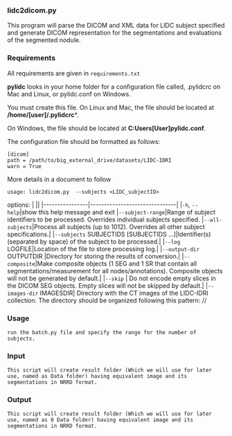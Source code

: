 ### lidc2dicom.py
This program will parse the DICOM and XML data for LIDC subject specified and generate DICOM representation for the segmentations and evaluations of the segmented nodule.


### Requirements
All requirements are given in ```requirements.txt```

**pylidc** looks in your home folder for a configuration file called, .pylidcrc on Mac and Linux, or pylidc.conf on Windows. 

You must create this file. On Linux and Mac, the file should be located at **/home/[user]/.pylidcrc***. 

On Windows, the file should be located at **C:Users[User]pylidc.conf**.

The configuration file should be formatted as follows:
```
[dicom]
path = /path/to/big_external_drive/datasets/LIDC-IDRI
warn = True
```

More details in a document to follow

`usage: lidc2dicom.py  --subjects <LIDC_subjectID>`

options:
|                ||
|----------------|-------------------------------|
|`-h`, `--help`|show this help message and exit
|`--subject-range`|Range of subject identifiers to be processed. Overrides individual subjects specified.
|`--all-subjects`|Process all subjects (up to 1012). Overrides all other subject specifications.|
|`--subjects` SUBJECTIDS [SUBJECTIDS ...]|Identifier(s) (separated by space) of the subject to be processed.|
|`--log` LOGFILE|Location of the file to store processing log.|
|`--output-dir` OUTPUTDIR |Directory for storing the results of conversion.|
|`--composite`|Make composite objects (1 SEG and 1 SR that contain all segmentations/measurement for all nodes/annotations). Composite objects will not be generated by default.|
|`--skip`  | Do not encode empty slices in the DICOM SEG objects. Empty slices will not be skipped by default.|
|`--images-dir` IMAGESDIR| Directory with the CT images of the LIDC-IDRI collection. The directory should be organized following this pattern:
                    <subject ID>/<study UID>/<series UID>

            

### Usage
```
run the batch.py file and specify the range for the number of subjects.
```

### Input
```
This script will create result folder (Which we will use for later use, named as Data folder) having equivalent image and its segmentations in NRRD format.
```

### Output
```
This script will create result folder (Which we will use for later use, named as 0 Data folder) having equivalent image and its segmentations in NRRD format.
```
